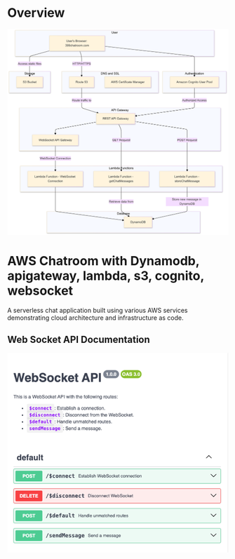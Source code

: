 # Overview

![Architecture Diagram](Version3_awsArchitecture.png)

# AWS Chatroom with Dynamodb, apigateway, lambda, s3, cognito, websocket

A serverless chat application built using various AWS services demonstrating cloud architecture and infrastructure as code.

## Web Socket API Documentation

![Web Socket API Documentation](WebSocketAPI.png)
